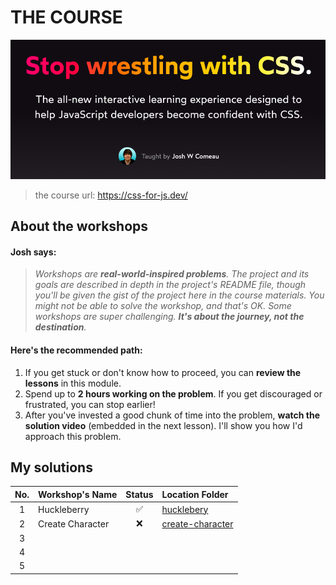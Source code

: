 # THE COURSE
![alt screenshot](https://github.com/jtrfs/css-for-js-workshops/blob/main/page_screenshot.png)
> the course url: https://css-for-js.dev/


## About the workshops

#### Josh says:

> _Workshops are **real-world-inspired problems**. The project and its goals are described in depth in the project's README file, though you'll be given the gist of the project here in the course materials. You might not be able to solve the workshop, and that's OK. Some workshops are super challenging. **It's about the journey, not the destination**._

#### Here's the recommended path:

1. If you get stuck or don't know how to proceed, you can **review the lessons** in this module.
2. Spend up to **2 hours working on the problem**. If you get discouraged or frustrated, you can stop earlier!
3. After you've invested a good chunk of time into the problem, **watch the solution video** (embedded in the next lesson). I'll show you how I'd approach this problem.

## My solutions

| No. | Workshop's Name  | Status | Location Folder            |
| :-: | :--------------- | :----: | :------------------- | 
|  1  | Huckleberry      |   ✅   | [hucklebery](https://github.com/jtrfs/css-for-js-workshops/tree/main/1-huckleberry)       |
|  2  | Create Character | ❌   | [create-character](https://github.com/jtrfs/css-for-js-workshops/tree/main/2-create-character) |  
|  3  |                  |        |                      |  
|  4  |                  |        |                      | 
|  5  |                  |        |                      |    
